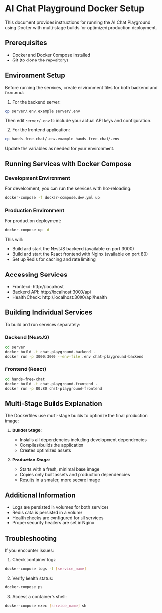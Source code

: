 # AI Chat Playground Docker Setup

This document provides instructions for running the AI Chat Playground using Docker with multi-stage builds for optimized production deployment.

## Prerequisites

- Docker and Docker Compose installed
- Git (to clone the repository)

## Environment Setup

Before running the services, create environment files for both backend and frontend:

1. For the backend server:
```bash
cp server/.env.example server/.env
```

Then edit `server/.env` to include your actual API keys and configuration.

2. For the frontend application:
```bash
cp hands-free-chat/.env.example hands-free-chat/.env
```

Update the variables as needed for your environment.

## Running Services with Docker Compose

### Development Environment

For development, you can run the services with hot-reloading:

```bash
docker-compose -f docker-compose.dev.yml up
```

### Production Environment

For production deployment:

```bash
docker-compose up -d
```

This will:
- Build and start the NestJS backend (available on port 3000)
- Build and start the React frontend with Nginx (available on port 80)
- Set up Redis for caching and rate limiting

## Accessing Services

- Frontend: http://localhost
- Backend API: http://localhost:3000/api
- Health Check: http://localhost:3000/api/health

## Building Individual Services

To build and run services separately:

### Backend (NestJS)

```bash
cd server
docker build -t chat-playground-backend .
docker run -p 3000:3000 --env-file .env chat-playground-backend
```

### Frontend (React)

```bash
cd hands-free-chat
docker build -t chat-playground-frontend .
docker run -p 80:80 chat-playground-frontend
```

## Multi-Stage Builds Explanation

The Dockerfiles use multi-stage builds to optimize the final production image:

1. **Builder Stage**:
   - Installs all dependencies including development dependencies
   - Compiles/builds the application
   - Creates optimized assets

2. **Production Stage**:
   - Starts with a fresh, minimal base image
   - Copies only built assets and production dependencies
   - Results in a smaller, more secure image

## Additional Information

- Logs are persisted in volumes for both services
- Redis data is persisted in a volume
- Health checks are configured for all services
- Proper security headers are set in Nginx

## Troubleshooting

If you encounter issues:

1. Check container logs:
```bash
docker-compose logs -f [service_name]
```

2. Verify health status:
```bash
docker-compose ps
```

3. Access a container's shell:
```bash
docker-compose exec [service_name] sh
```
